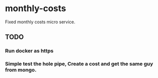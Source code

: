# monthly-costs
Fixed monthly costs micro service.

## TODO
### Run docker as https
### Simple test the hole pipe, Create a cost and get the same guy from mongo.